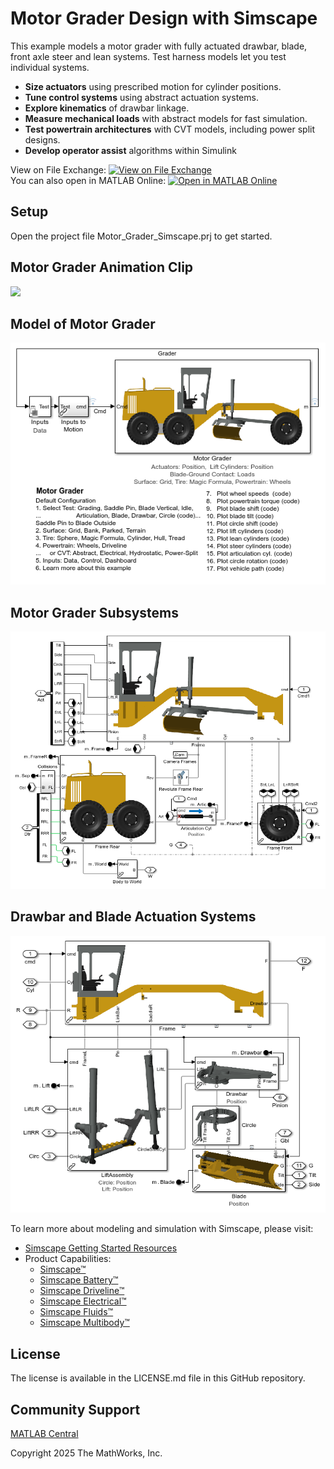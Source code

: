 # **Motor Grader Design with Simscape**

This example models a motor grader with fully actuated drawbar, blade, 
front axle steer and lean systems.  Test harness models let you test
individual systems.

* **Size actuators** using prescribed motion for cylinder positions. 
* **Tune control systems** using abstract actuation systems.
* **Explore kinematics** of drawbar linkage.
* **Measure mechanical loads** with abstract models for fast simulation.
* **Test powertrain architectures** with CVT models, including power split designs.
* **Develop operator assist** algorithms within Simulink

View on File Exchange: [![View on File Exchange](https://www.mathworks.com/matlabcentral/images/matlab-file-exchange.svg)](https://www.mathworks.com/matlabcentral/fileexchange/180647-motor-grader-design-with-simscape)  
You can also open in MATLAB Online: [![Open in MATLAB Online](https://www.mathworks.com/images/responsive/global/open-in-matlab-online.svg)](https://matlab.mathworks.com/open/github/v1?repo=simscape/Motor-Grader-Simscape&project=Motor_Grader_Simscape.prj)

## Setup 
Open the project file Motor_Grader_Simscape.prj to get started.

## **Motor Grader Animation Clip**
![](Scripts_Data/Overview/Motor_Grader_Blade_Load_GIF.gif)

## **Model of Motor Grader**
![](Models/Overview/html/sm_motor_grader_01.png)

## **Motor Grader Subsystems**
![](Models/Overview/html/sm_motor_grader_03.png)

## **Drawbar and Blade Actuation Systems**
![](Models/Overview/html/sm_motor_grader_04.png)

To learn more about modeling and simulation with Simscape, please visit:
* [Simscape Getting Started Resources](https://www.mathworks.com/solutions/physical-modeling/resources.html)
* Product Capabilities:
   * [Simscape&trade;](https://www.mathworks.com/products/simscape.html)
   * [Simscape Battery&trade;](https://www.mathworks.com/products/simscape-battery.html)
   * [Simscape Driveline&trade;](https://www.mathworks.com/products/simscape-driveline.html)
   * [Simscape Electrical&trade;](https://www.mathworks.com/products/simscape-electrical.html)
   * [Simscape Fluids&trade;](https://www.mathworks.com/products/simscape-fluids.html)
   * [Simscape Multibody&trade;](https://www.mathworks.com/products/simscape-multibody.html)

## License
The license is available in the LICENSE.md file in this GitHub repository.

## Community Support
[MATLAB Central](https://www.mathworks.com/matlabcentral)

Copyright 2025 The MathWorks, Inc.
